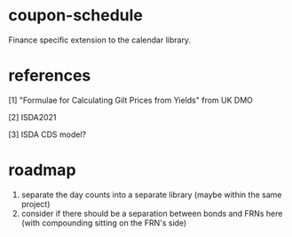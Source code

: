 # coupon-schedule
Finance specific extension to the calendar library.

# references
[1] "Formulae for Calculating Gilt Prices from Yields" from UK DMO

[2] ISDA2021

[3] ISDA CDS model?

# roadmap
1) separate the day counts into a separate library (maybe within the same project)
2) consider if there should be a separation between bonds and FRNs here (with compounding sitting on the FRN's side)
